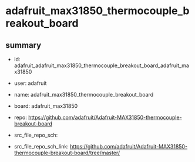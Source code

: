# adafruit_max31850_thermocouple_breakout_board
 
## summary 
* id: adafruit_adafruit_max31850_thermocouple_breakout_board_adafruit_max31850
* user: adafruit
* name: adafruit_max31850_thermocouple_breakout_board
* board: adafruit_max31850
* repo: https://github.com/adafruit/Adafruit-MAX31850-thermocouple-breakout-board



* src_file_repo_sch: 
* src_file_repo_sch_link: https://github.com/adafruit/Adafruit-MAX31850-thermocouple-breakout-board/tree/master/




